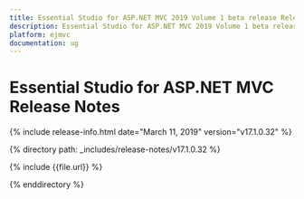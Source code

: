 ```yaml
---
title: Essential Studio for ASP.NET MVC 2019 Volume 1 beta release Release Notes  
description: Essential Studio for ASP.NET MVC 2019 Volume 1 beta release Release Notes  
platform: ejmvc
documentation: ug
---
```


# Essential Studio for ASP.NET MVC  Release Notes  

{% include release-info.html date="March 11, 2019"  version="v17.1.0.32" %} 


{% directory path: _includes/release-notes/v17.1.0.32 %}

{% include {{file.url}} %}

{% enddirectory %}